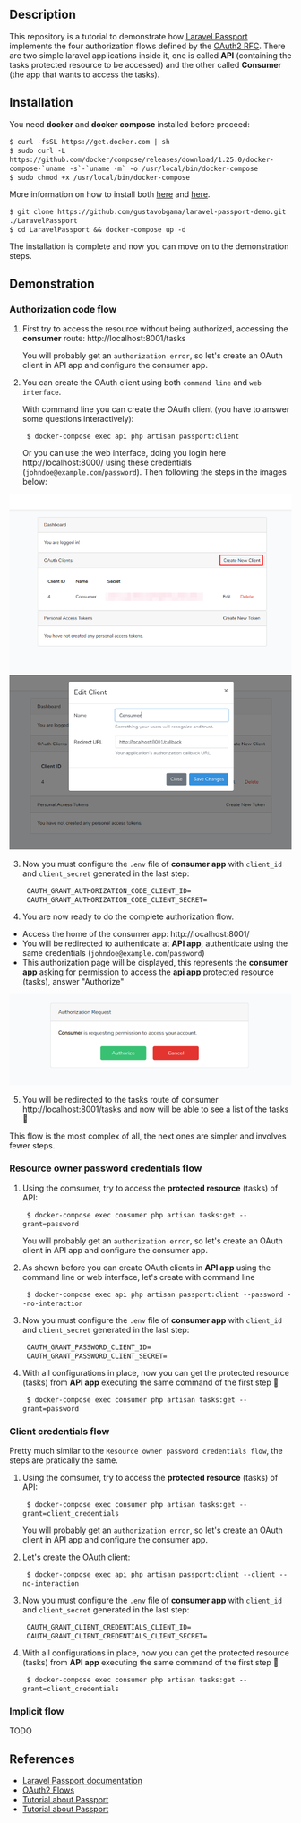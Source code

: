 ## Description

This repository is a tutorial to demonstrate how [Laravel Passport](https://laravel.com/docs/master/passport) implements the four authorization flows defined by the [OAuth2 RFC](https://tools.ietf.org/html/rfc6749). There are two simple laravel applications inside it, one is called **API** (containing the tasks protected resource to be accessed) and the other called **Consumer** (the app that wants to access the tasks).

## Installation

You need **docker** and **docker compose** installed before proceed:

    $ curl -fsSL https://get.docker.com | sh
    $ sudo curl -L https://github.com/docker/compose/releases/download/1.25.0/docker-compose-`uname -s`-`uname -m` -o /usr/local/bin/docker-compose
    $ sudo chmod +x /usr/local/bin/docker-compose

More information on how to install both [here](https://docs.docker.com/engine/installation/) and [here](https://docs.docker.com/compose/install/).

    $ git clone https://github.com/gustavobgama/laravel-passport-demo.git ./LaravelPassport
    $ cd LaravelPassport && docker-compose up -d

The installation is complete and now you can move on to the demonstration steps.

## Demonstration

### Authorization code flow

1. First try to access the resource without being authorized, accessing the **consumer** route: http://localhost:8001/tasks

    You will probably get an `authorization error`, so let's create an OAuth client in API app and configure the consumer app.

2. You can create the OAuth client using both `command line` and `web interface`.

    With command line you can create the OAuth client (you have to answer some questions interactively):

        $ docker-compose exec api php artisan passport:client

    Or you can use the web interface, doing you login here http://localhost:8000/ using these credentials (`johndoe@example.com`/`password`). Then following the steps in the images below: 

![List of clients](./API/resources/images/client_list.png?raw=true)
![Register a client](./API/resources/images/client_details.png?raw=true)

3. Now you must configure the `.env` file of **consumer app** with `client_id` and `client_secret` generated in the last step:

        OAUTH_GRANT_AUTHORIZATION_CODE_CLIENT_ID=
        OAUTH_GRANT_AUTHORIZATION_CODE_CLIENT_SECRET=

4. You are now ready to do the complete authorization flow.

* Access the home of the consumer app: http://localhost:8001/
* You will be redirected to authenticate at **API app**, authenticate using the same credentials (`johndoe@example.com`/`password`)
* This authorization page will be displayed, this represents the **consumer app** asking for permission to access the **api app** protected resource (tasks), answer "Authorize"

![Asking for authorization](./API/resources/images/asking_for_authorization.png?raw=true)

5. You will be redirected to the tasks route of consumer http://localhost:8001/tasks and now will be able to see a list of the tasks :tada:

This flow is the most complex of all, the next ones are simpler and involves fewer steps.

### Resource owner password credentials flow

1. Using the comsumer, try to access the **protected resource** (tasks) of API:

        $ docker-compose exec consumer php artisan tasks:get --grant=password

    You will probably get an `authorization error`, so let's create an OAuth client in API app and configure the consumer app.

2. As shown before you can create OAuth clients in **API app** using the command line or web interface, let's create with command line

        $ docker-compose exec api php artisan passport:client --password --no-interaction

3. Now you must configure the `.env` file of **consumer app** with `client_id` and `client_secret` generated in the last step:

        OAUTH_GRANT_PASSWORD_CLIENT_ID=
        OAUTH_GRANT_PASSWORD_CLIENT_SECRET=

4. With all configurations in place, now you can get the protected resource (tasks) from **API app** executing the same command of the first step :tada:

        $ docker-compose exec consumer php artisan tasks:get --grant=password

### Client credentials flow

Pretty much similar to the `Resource owner password credentials flow`, the steps are pratically the same.

1. Using the comsumer, try to access the **protected resource** (tasks) of API:

        $ docker-compose exec consumer php artisan tasks:get --grant=client_credentials

    You will probably get an `authorization error`, so let's create an OAuth client in API app and configure the consumer app.

2. Let's create the OAuth client:

        $ docker-compose exec api php artisan passport:client --client --no-interaction

3. Now you must configure the `.env` file of **consumer app** with `client_id` and `client_secret` generated in the last step:

        OAUTH_GRANT_CLIENT_CREDENTIALS_CLIENT_ID=
        OAUTH_GRANT_CLIENT_CREDENTIALS_CLIENT_SECRET=

4. With all configurations in place, now you can get the protected resource (tasks) from **API app** executing the same command of the first step :tada:

        $ docker-compose exec consumer php artisan tasks:get --grant=client_credentials

### Implicit flow

TODO

## References

* [Laravel Passport documentation](https://laravel.com/docs/master/passport)
* [OAuth2 Flows](https://medium.com/@darutk/diagrams-and-movies-of-all-the-oauth-2-0-flows-194f3c3ade85)
* [Tutorial about Passport](https://scotch.io/@neo/getting-started-with-laravel-passport)
* [Tutorial about Passport](https://blog.pusher.com/make-an-oauth2-server-using-laravel-passport/)
